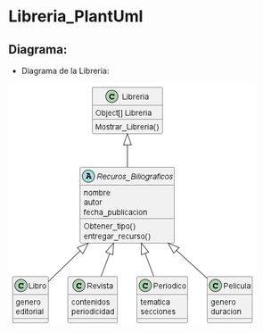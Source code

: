 # Libreria_PlantUml

## Diagrama:
- Diagrama de la Libreria:
  
![Libreria](out/Libreria/Libreria.png)
